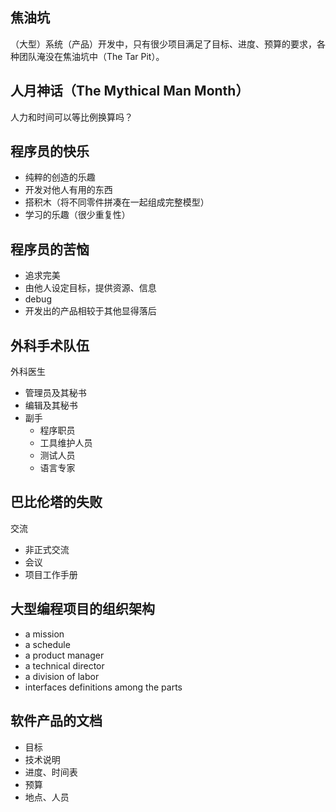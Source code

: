 ## 焦油坑

（大型）系统（产品）开发中，只有很少项目满足了目标、进度、预算的要求，各种团队淹没在焦油坑中（The Tar Pit）。

## 人月神话（The Mythical Man Month）

人力和时间可以等比例换算吗？

## 程序员的快乐

- 纯粹的创造的乐趣
- 开发对他人有用的东西
- 搭积木（将不同零件拼凑在一起组成完整模型）
- 学习的乐趣（很少重复性）

## 程序员的苦恼

- 追求完美
- 由他人设定目标，提供资源、信息
- debug
- 开发出的产品相较于其他显得落后

## 外科手术队伍

外科医生
- 管理员及其秘书
- 编辑及其秘书
- 副手
  - 程序职员
  - 工具维护人员
  - 测试人员
  - 语言专家

## 巴比伦塔的失败

交流
- 非正式交流
- 会议
- 项目工作手册

## 大型编程项目的组织架构

- a mission
- a schedule
- a product manager
- a technical director
- a division of labor
- interfaces definitions among the parts

## 软件产品的文档

- 目标
- 技术说明
- 进度、时间表
- 预算
- 地点、人员
